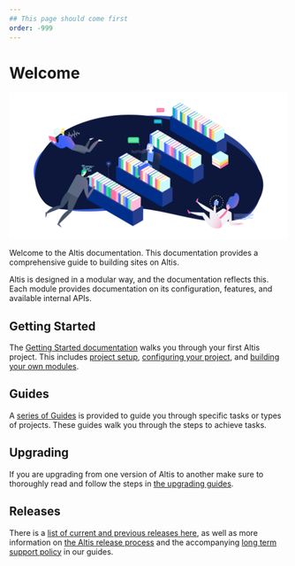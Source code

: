 ```yaml
---
## This page should come first
order: -999
---
```


# Welcome

![Welcome banner](./assets/banner-welcome.png)

Welcome to the Altis documentation. This documentation provides a comprehensive guide to building sites on Altis.

Altis is designed in a modular way, and the documentation reflects this. Each module provides documentation on its configuration,
features, and available internal APIs.

## Getting Started

The [Getting Started documentation](getting-started/) walks you through your first Altis project. This
includes [project setup](getting-started/), [configuring your project](getting-started/configuration.md),
and [building your own modules](docs://core/custom-modules.md).

## Guides

A [series of Guides](guides/) is provided to guide you through specific tasks or types of projects. These guides walk you
through the steps to achieve tasks.

## Upgrading

If you are upgrading from one version of Altis to another make sure to thoroughly read and follow the steps
in [the upgrading guides](guides/upgrading/).

## Releases

There is a [list of current and previous releases here](https://docs.altis-dxp.com/releases/), as well as more information
on [the Altis release process](guides/altis-releases.md) and the
accompanying [long term support policy](guides/long-term-support.md) in our guides.
